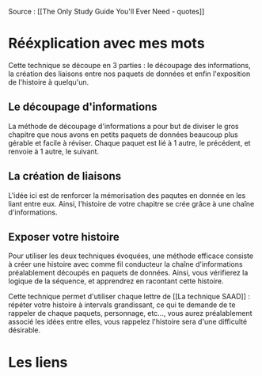 Source : [[The Only Study Guide You'll Ever Need - quotes]]
# Rééxplication avec mes mots
Cette technique se découpe en 3 parties : le découpage des informations, la création des liaisons entre nos paquets de données et enfin l'exposition de l'histoire à quelqu'un.
## Le découpage d'informations
La méthode de découpage d'informations a pour but de diviser le gros chapitre que nous avons en petits paquets de données beaucoup plus gérable et facile à réviser. Chaque paquet est lié à 1 autre, le précédent, et renvoie à 1 autre, le suivant.
## La création de liaisons
L'idée ici est de renforcer la mémorisation des paqutes en donnée en les liant entre eux. Ainsi, l'histoire de votre chapitre se crée grâce à une chaîne d'informations.
## Exposer votre histoire
Pour utiliser les deux techniques évoquées, une méthode efficace consiste à créer une histoire avec comme fil conducteur la chaîne d'informations préalablement découpés en paquets de données. Ainsi, vous vérifierez la logique de la séquence, et apprendrez en racontant cette histoire.

Cette technique permet d'utiliser chaque lettre de [[La technique SAAD]] : répéter votre histoire à intervals grandissant, ce qui te demande de te rappeler de chaque paquets, personnage, etc..., vous aurez préalablement associé les idées entre elles, vous rappelez l'histoire sera d'une difficulté désirable.
# Les liens
